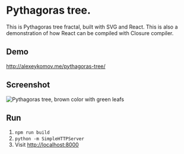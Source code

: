 Pythagoras tree.
=============

This is Pythagoras tree fractal, built with SVG and React.
This is also a demonstration of how React can be compiled with Closure compiler.

Demo
-
http://alexeykomov.me/pythagoras-tree/

Screenshot
-
![Pythagoras tree, brown color with green leafs](https://alexeykomov.github.io/pythagoras-tree/img/ScreenShot2017-02-12at15.55.17.png)

Run
---
1. `npm run build`
2. `python -m SimpleHTTPServer`
3. Visit [http://localhost:8000](http://localhost:8000)

